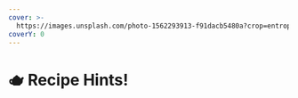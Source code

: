 ```yaml
---
cover: >-
  https://images.unsplash.com/photo-1562293913-f91dacb5480a?crop=entropy&cs=tinysrgb&fm=jpg&ixid=MnwxOTcwMjR8MHwxfHNlYXJjaHwxfHxCYXJyZWxzfGVufDB8fHx8MTY3OTI0NDc5OQ&ixlib=rb-4.0.3&q=80
coverY: 0
---
```


# 🫖 Recipe Hints!

